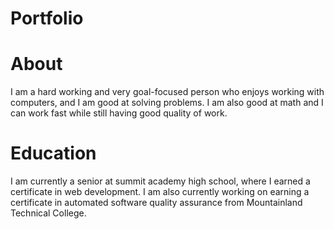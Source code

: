 # Portfolio
# About
I am a hard working and very goal-focused person who enjoys working with computers, and I am good at solving problems. I am also good at math and I can work fast while still having good quality of work.
# Education 
I am currently a senior at summit academy high school, where I earned a certificate in web development. I am also currently working on earning a certificate in automated software quality assurance from Mountainland Technical College.
